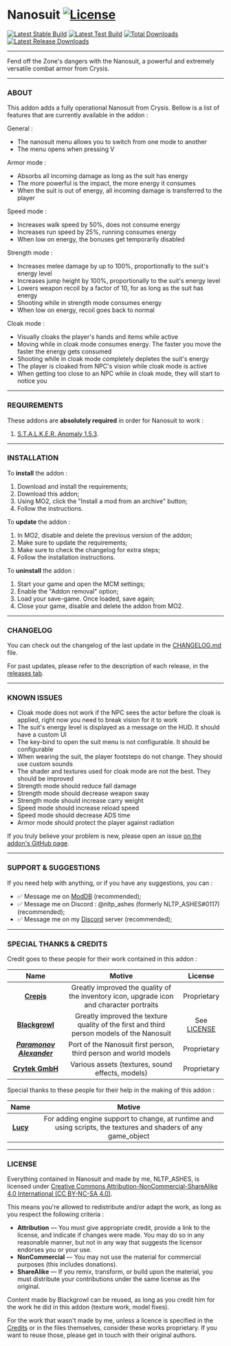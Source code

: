 # Nanosuit [![License](https://licensebuttons.net/l/by-nc-sa/4.0/88x31.png)](https://creativecommons.org/licenses/by-nc-sa/4.0/)

[![Latest Stable Build](https://img.shields.io/github/v/release/nltp-ashes/Nanosuit?label=Latest%20Stable%20Build&color=brightgreen)](https://github.com/nltp-ashes/Nanosuit/releases/latest) [![Latest Test Build](https://img.shields.io/github/v/release/nltp-ashes/Nanosuit?include_prereleases&filter=*rc*&display_name=tag&label=Latest%20Test%20Build&color=yellow)]() [![Total Downloads](https://img.shields.io/github/downloads/nltp-ashes/Nanosuit/total.svg?label=Downloads%20(All%20Time))](https://github.com/nltp-ashes/Nanosuit/releases) [![Latest Release Downloads](https://img.shields.io/github/downloads/nltp-ashes/Nanosuit/latest/total.svg?label=Downloads%20(Latest%20Release))](https://github.com/nltp-ashes/Nanosuit/releases/latest)

---

Fend off the Zone's dangers with the Nanosuit, a powerful and extremely versatile combat armor from Crysis.

---

### ABOUT

This addon adds a fully operational Nanosuit from Crysis. Bellow is a list of features that are currently available in the addon :

General :
- The nanosuit menu allows you to switch from one mode to another
- The menu opens when pressing V

Armor mode :
- Absorbs all incoming damage as long as the suit has energy
- The more powerful is the impact, the more energy it consumes
- When the suit is out of energy, all incoming damage is transferred to the player

Speed mode :
- Increases walk speed by 50%, does not consume energy
- Increases run speed by 25%, running consumes energy
- When low on energy, the bonuses get temporarily disabled

Strength mode :
- Increases melee damage by up to 100%, proportionally to the suit's energy level
- Increases jump height by 100%, proportionally to the suit's energy level
- Lowers weapon recoil by a factor of 10, for as long as the suit has energy
- Shooting while in strength mode consumes energy
- When low on energy, recoil goes back to normal

Cloak mode :
- Visually cloaks the player's hands and items while active
- Moving while in cloak mode consumes energy. The faster you move the faster the energy gets consumed
- Shooting while in cloak mode completely depletes the suit's energy
- The player is cloaked from NPC's vision while cloak mode is active
- When getting too close to an NPC while in cloak mode, they will start to notice you

---

### REQUIREMENTS

These addons are **absolutely required** in order for Nanosuit to work :
1. [S.T.A.L.K.E.R. Anomaly 1.5.3](https://www.moddb.com/mods/stalker-anomaly/downloads/stalker-anomaly-153).

---

### INSTALLATION

To **install** the addon :
1. Download and install the requirements;
2. Download this addon;
3. Using MO2, click the "Install a mod from an archive" button;
4. Follow the instructions.

To **update** the addon :
1. In MO2, disable and delete the previous version of the addon;
2. Make sure to update the requirements;
3. Make sure to check the changelog for extra steps;
4. Follow the installation instructions.

To **uninstall** the addon :
1. Start your game and open the MCM settings;
2. Enable the "Addon removal" option;
3. Load your save-game. Once loaded, save again;
4. Close your game, disable and delete the addon from MO2.

---

### CHANGELOG

You can check out the changelog of the last update in the [CHANGELOG.md](CHANGELOG.md) file.

For past updates, please refer to the description of each release, in the [releases tab](https://github.com/nltp-ashes/Nanosuit/releases).

---

### KNOWN ISSUES

- Cloak mode does not work if the NPC sees the actor before the cloak is applied, right now you need to break vision for it to work
- The suit's energy level is displayed as a message on the HUD. It should have a custom UI
- The key-bind to open the suit menu is not configurable. It should be configurable
- When wearing the suit, the player footsteps do not change. They should use custom sounds
- The shader and textures used for cloak mode are not the best. They should be improved
- Strength mode should reduce fall damage
- Strength mode should decrease weapon sway
- Strength mode should increase carry weight
- Speed mode should increase reload speed
- Speed mode should decrease ADS time
- Armor mode should protect the player against radiation

If you truly believe your problem is new, please open an issue [on the addon's GitHub page](https://github.com/nltp-ashes/Nanosuit/issues/new).

---

### SUPPORT & SUGGESTIONS

If you need help with anything, or if you have any suggestions, you can :
- ✅ Message me on [ModDB](https://www.moddb.com/members/nltp-ashes) (recommended);
- ✅ Message me on Discord : @nltp_ashes (formerly NLTP_ASHES#0117) (recommended);
- ✅ Message me on my [Discord](https://discord.gg/7Z8S2qg) server (recommended);

---

### SPECIAL THANKS & CREDITS

Credit goes to these people for their work contained in this addon :

|                               Name                                |                                          Motive                                           |         License         |
|:-----------------------------------------------------------------:|:-----------------------------------------------------------------------------------------:|:-----------------------:|
|        **[Crepis](https://www.moddb.com/members/cr3pis)**         | Greatly improved the quality of the inventory icon, upgrade icon and character portraits  |       Proprietary       |
|    **[Blackgrowl](https://www.moddb.com/members/strogglet15)**    | Greatly improved the texture quality of the first and third person models of the Nanosuit | See [LICENSE](#license) |
| **[_Paramonov Alexander_](https://users.playground.ru/1997780/)** |             Port of the Nanosuit first person, third person and world models              |       Proprietary       |
|            **[Crytek GmbH](https://www.crytek.com/)**             |                     Various assets (textures, sound effects, models)                      |       Proprietary       |

Special thanks to these people for their help in the making of this addon :

|                      Name                      |                                                     Motive                                                     |
|:----------------------------------------------:|:--------------------------------------------------------------------------------------------------------------:|
| **[Lucy](https://www.moddb.com/members/r3zy)** | For adding engine support to change, at runtime and using scripts, the textures and shaders of any game_object |

---

### LICENSE

Everything contained in Nanosuit and made by me, NLTP_ASHES, is licensed under [Creative Commons Attribution-NonCommercial-ShareAlike 4.0 International (CC BY-NC-SA 4.0)](https://creativecommons.org/licenses/by-nc-sa/4.0/).

This means you're allowed to redistribute and/or adapt the work, as long as you respect the following criteria :
- **Attribution** — You must give appropriate credit, provide a link to the license, and indicate if changes were made. You may do so in any reasonable manner, but not in any way that suggests the licensor endorses you or your use.
- **NonCommercial** — You may not use the material for commercial purposes (this includes donations).
- **ShareAlike** — If you remix, transform, or build upon the material, you must distribute your contributions under the same license as the original.

Content made by Blackgrowl can be reused, as long as you credit him for the work he did in this addon (texture work, model fixes).

For the work that wasn't made by me, unless a licence is specified in the [Credits](#special-thanks--credits) or in the files themselves, consider these works proprietary. If you want to reuse those, please get in touch with their original authors.
